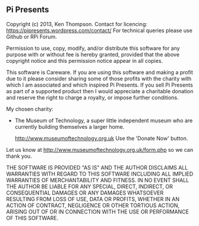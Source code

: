Pi Presents
-----------

Copyright (c) 2013, Ken Thompson. Contact for licencing: https://pipresents.wordpress.com/contact/ For technical queries please use Github or RPi Forum.

Permission to use, copy, modify, and/or distribute this software for any purpose with or without fee is hereby granted, provided that the above copyright notice and this permission notice appear in all copies.

This software is Careware. If you are using this software and making a profit due to it please consider sharing some of those profits with the charity with which I am associated and which inspired Pi Presents.  If you sell Pi Presents as part of a supported product then I would appreciate a charitable donation and reserve the right to charge a royalty, or impose further conditions.

My chosen charity:
*  The Museum of Technology, a super little independent museum who are currently building themselves a larger home.

      http://www.museumoftechnology.org.uk    Use the 'Donate Now' button.

Let us know at http://www.museumoftechnology.org.uk/form.php so we can thank you.

THE SOFTWARE IS PROVIDED "AS IS" AND THE AUTHOR DISCLAIMS ALL WARRANTIES WITH REGARD TO THIS SOFTWARE INCLUDING ALL IMPLIED WARRANTIES OF MERCHANTABILITY AND FITNESS. IN NO EVENT SHALL THE AUTHOR BE LIABLE FOR ANY SPECIAL, DIRECT, INDIRECT, OR CONSEQUENTIAL DAMAGES OR ANY DAMAGES WHATSOEVER RESULTING FROM LOSS OF USE, DATA OR PROFITS, WHETHER IN AN ACTION OF CONTRACT, NEGLIGENCE OR OTHER TORTIOUS ACTION, ARISING OUT OF OR IN CONNECTION WITH THE USE OR PERFORMANCE OF THIS SOFTWARE.